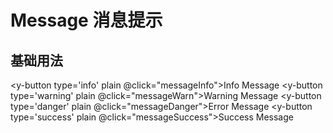 # Message 消息提示

## 基础用法

<style>
.y-button{
  margin-right:10px
}
</style>

<script setup lang="ts">
import { getCurrentInstance } from "vue";
const { appContext } = getCurrentInstance();
const messageInfo = () => {
  appContext.config.globalProperties.$message.info({
    message: "<strong>This is <i>HTML</i> string</strong>",
    showClose: true,
  });
};
const messageWarn = () => {
  appContext.config.globalProperties.$message({
    type: "warning",
    message: "一条警告信息",
  });
};
const messageDanger = () => {
  appContext.config.globalProperties.$message.danger({
    message: "一个危险操作",
  });
};
const messageSuccess = () => {
  appContext.config.globalProperties.$message({
    type: "success",
    message: `
    <div style="height:100px;width:100px;background:red;">
    <div>safafas</div>
    <div style="background:green">2222</div>
    </div>
    `,
    duration: 5000,
    showClose: true,
  });
};
</script>

<y-button type='info' plain @click="messageInfo">Info Message</y-button>
<y-button type='warning' plain @click="messageWarn">Warning Message</y-button>
<y-button type='danger' plain @click="messageDanger">Error Message</y-button>
<y-button type='success' plain @click="messageSuccess">Success Message</y-button>
